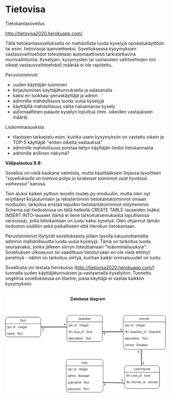 # Tietovisa
Tietokantasovellus

http://tietovisa2020.herokuapp.com/

Tällä tietokantasovelluksella on mahdollista luoda kyselyjä opiskelukäyttöön tai esim. tietovisoja ajanvietteeksi. 
Sovelluksessa kysymyksien vastausvaihtoehdot toteutetaan automaattisesti tarkistettavina monivalintointa. 
Kyselyjen, kysymysten tai vastausten vaihtoehtojen (ml. oikeat vastausvaihtoehdot) määrää ei ole rajoitettu.

Perustoiminnot:

- uuden käyttäjän luominen
- kirjautuminen käyttäjätunnuksella ja salasanalla
- kaksi eri luokkaa: peruskäyttäjä ja admin
- adminilla mahdollisuus luoda uusia kyselyjä
- käyttäjillä mahdollisuus valita haluamansa kysely 
- automaattinen palaute kyselyn loputtua (mm. oikeiden vastauksien määrä)

Lisäominaisuuksia:
- tilastojen tarkastelu esim. kuinka usein kysymyksiin on vastattu oikein ja TOP-5 käyttäjät "eniten oikeita vastauksia"
- adminille mahdollisuus poistaa tietyn käyttäjän tiedot tietokannasta
- adminille erillinen näkymä?


<b>Välipalautus 9.8:</b>

Sovellus on vielä kaukana valmiista, mutta käsittääkseni linjassa tavoitteen <i>"sovelluksella on toimiva pohja ja keskeiset 
toiminnot ovat hyvässä vaiheessa"</i> kanssa. 

Tein aluksi kaiken python-koodin routes.py-moduuliin, mutta olen nyt eriyttänyt 
kirjautumisen ja rekisteröinnin tietokantatoiminnot omaan moduuliin, tarkoitus eristää loputkin tietokantatoiminnot möyhemmin. 
Schema.sql-tiedostossa on tällä hetkellä CREATE TABLE-lauseiden lisäksi INSERT INTO-lauseet (tämä ei liene tarkoituksemukaista 
lopullisessa versiossa), joilla tietokantaan on luotu kaksi kyselyä. Olen ohjannut tämän tiedoston sisällön sekä paikalliseen 
että Herokun tietokantaan.

Perustoiminnot löytyvät sovelluksesta jollain tasolla lukuunottamatta adminin mahdollisuutta luoda uusia kyselyjä. Tämä on
tarkoitus luoda seuraavaksi, jonka jälkeen siirryn toteuttamaan "lisäominaisuuksia". Sovelluksen ulkoasuun tai vaadittuun 
tietoturvaan en ole vielä ehtinyt perehtyä - näihin on tarkoitus siirtyä, kunhan kaikki ominaisuudet on luotu.

Sovellusta voi testata herokussa (http://tietovisa2020.herokuapp.com/) luomalla uuden käyttäjätunnuksen ja vastaamalla kyselyihin. 
Tunnettu ongelma sovelluksessa on tilanne, jossa käyttäjä ei vastaa kaikkiin kysymyksiin.
<br/><br/>


![Tietokantakaavio](/db.png)
